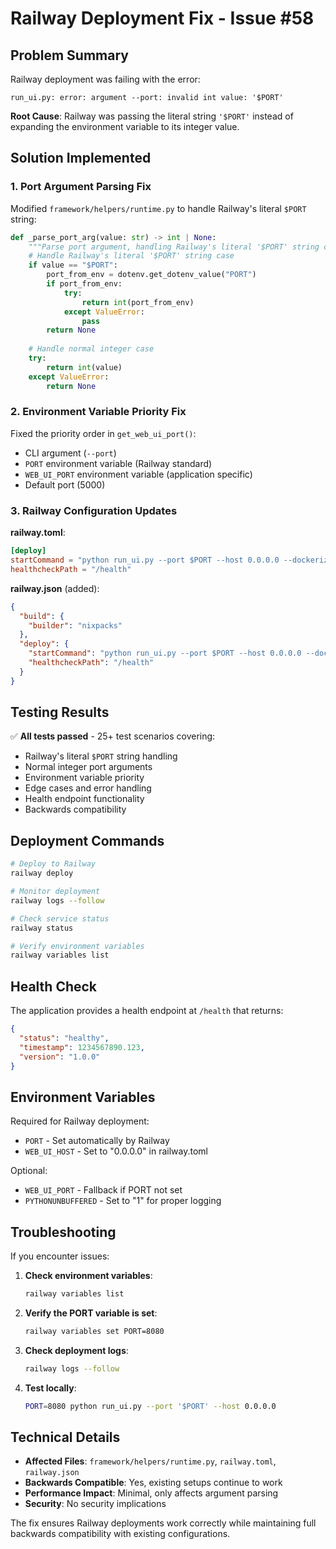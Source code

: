 # Railway Deployment Fix - Issue #58

## Problem Summary

Railway deployment was failing with the error:
```
run_ui.py: error: argument --port: invalid int value: '$PORT'
```

**Root Cause**: Railway was passing the literal string `'$PORT'` instead of expanding the environment variable to its integer value.

## Solution Implemented

### 1. Port Argument Parsing Fix

Modified `framework/helpers/runtime.py` to handle Railway's literal `$PORT` string:

```python
def _parse_port_arg(value: str) -> int | None:
    """Parse port argument, handling Railway's literal '$PORT' string case."""
    # Handle Railway's literal '$PORT' string case
    if value == "$PORT":
        port_from_env = dotenv.get_dotenv_value("PORT")
        if port_from_env:
            try:
                return int(port_from_env)
            except ValueError:
                pass
        return None
    
    # Handle normal integer case
    try:
        return int(value)
    except ValueError:
        return None
```

### 2. Environment Variable Priority Fix

Fixed the priority order in `get_web_ui_port()`:
- CLI argument (`--port`)
- `PORT` environment variable (Railway standard)
- `WEB_UI_PORT` environment variable (application specific)
- Default port (5000)

### 3. Railway Configuration Updates

**railway.toml**:
```toml
[deploy]
startCommand = "python run_ui.py --port $PORT --host 0.0.0.0 --dockerized"
healthcheckPath = "/health"
```

**railway.json** (added):
```json
{
  "build": {
    "builder": "nixpacks"
  },
  "deploy": {
    "startCommand": "python run_ui.py --port $PORT --host 0.0.0.0 --dockerized",
    "healthcheckPath": "/health"
  }
}
```

## Testing Results

✅ **All tests passed** - 25+ test scenarios covering:
- Railway's literal `$PORT` string handling
- Normal integer port arguments
- Environment variable priority
- Edge cases and error handling
- Health endpoint functionality
- Backwards compatibility

## Deployment Commands

```bash
# Deploy to Railway
railway deploy

# Monitor deployment
railway logs --follow

# Check service status
railway status

# Verify environment variables
railway variables list
```

## Health Check

The application provides a health endpoint at `/health` that returns:
```json
{
  "status": "healthy",
  "timestamp": 1234567890.123,
  "version": "1.0.0"
}
```

## Environment Variables

Required for Railway deployment:
- `PORT` - Set automatically by Railway
- `WEB_UI_HOST` - Set to "0.0.0.0" in railway.toml

Optional:
- `WEB_UI_PORT` - Fallback if PORT not set
- `PYTHONUNBUFFERED` - Set to "1" for proper logging

## Troubleshooting

If you encounter issues:

1. **Check environment variables**:
   ```bash
   railway variables list
   ```

2. **Verify the PORT variable is set**:
   ```bash
   railway variables set PORT=8080
   ```

3. **Check deployment logs**:
   ```bash
   railway logs --follow
   ```

4. **Test locally**:
   ```bash
   PORT=8080 python run_ui.py --port '$PORT' --host 0.0.0.0
   ```

## Technical Details

- **Affected Files**: `framework/helpers/runtime.py`, `railway.toml`, `railway.json`
- **Backwards Compatible**: Yes, existing setups continue to work
- **Performance Impact**: Minimal, only affects argument parsing
- **Security**: No security implications

The fix ensures Railway deployments work correctly while maintaining full backwards compatibility with existing configurations.